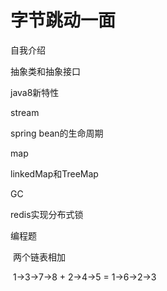# 字节跳动一面

自我介绍

抽象类和抽象接口

java8新特性

stream

spring bean的生命周期

map

linkedMap和TreeMap

GC

redis实现分布式锁

编程题

​	两个链表相加

​	1->3->7->8 + 2->4->5 = 1->6->2->3
